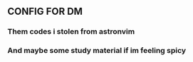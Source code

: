 ## CONFIG FOR DM
    
### Them codes i stolen from astronvim

### $\text{And maybe some study material if im feeling spicy}$ 
